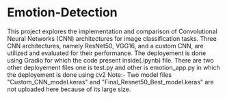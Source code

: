 # Emotion-Detection
This project explores the implementation and comparison of Convolutional Neural Networks (CNN) architectures for image classification tasks. Three CNN architectures, namely ResNet50, VGG16, and a custom CNN, are utilized and evaluated for their performance.
The deployement is done using Gradio for which the code present inside(.ipynb) file.
There are two other deployement files one is test.py and other is emotion_app.py in which the deployement is done using cv2
Note:- Two model files "Custom_CNN_model.keras" and "Final_Resnet50_Best_model.keras" are not uploaded here because of its large size.
